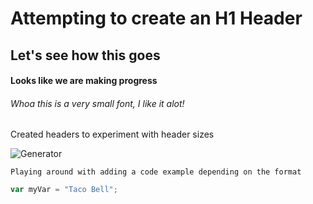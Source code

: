 # Attempting to create an H1 Header

## Let's see how this goes

#### Looks like we are making progress

###### Whoa this is a very small font, I like it alot!

Created headers to experiment with header sizes

![Generator](https://media.hswstatic.com/eyJidWNrZXQiOiJjb250ZW50Lmhzd3N0YXRpYy5jb20iLCJrZXkiOiJnaWZcL0hvdy10by1idWlsZC1hbi1lbGVjdHJpYy1nZW5lcmF0b3IuanBnIiwiZWRpdHMiOnsicmVzaXplIjp7IndpZHRoIjo4Mjh9LCJ0b0Zvcm1hdCI6ImF2aWYifX0=)

```
Playing around with adding a code example depending on the format
```

``` javascript
var myVar = "Taco Bell";
```
